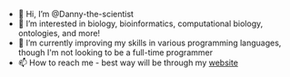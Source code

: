 - 👋 Hi, I’m @Danny-the-scientist
- 👀 I’m interested in biology, bioinformatics, computational biology, ontologies, and more!
- 🌱 I’m currently improving my skills in various programming languages, though I'm not looking to be a full-time programmer
- 📫 How to reach me - best way will be through my [website](http://www.dcooper.science)

<!---
Danny-the-scientist/Danny-the-scientist is a ✨ special ✨ repository because its `README.md` (this file) appears on your GitHub profile.
You can click the Preview link to take a look at your changes.
--->
